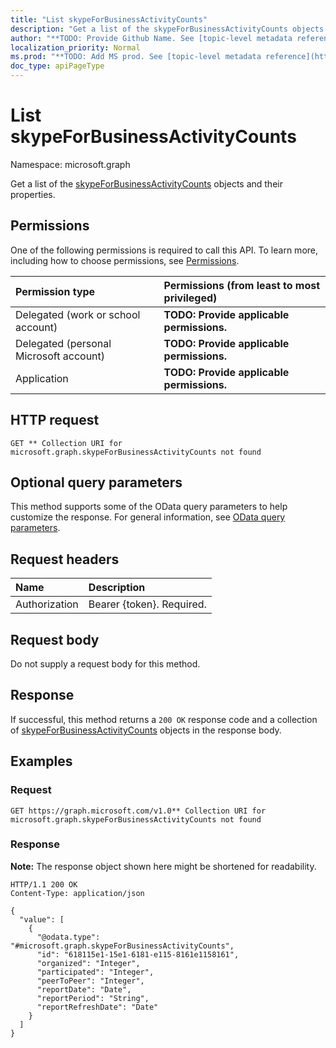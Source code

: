 ```yaml
---
title: "List skypeForBusinessActivityCounts"
description: "Get a list of the skypeForBusinessActivityCounts objects and their properties."
author: "**TODO: Provide Github Name. See [topic-level metadata reference](https://msgo.azurewebsites.net/add/document/guidelines/metadata.html#topic-level-metadata)**"
localization_priority: Normal
ms.prod: "**TODO: Add MS prod. See [topic-level metadata reference](https://msgo.azurewebsites.net/add/document/guidelines/metadata.html#topic-level-metadata)**"
doc_type: apiPageType
---
```


# List skypeForBusinessActivityCounts
Namespace: microsoft.graph



Get a list of the [skypeForBusinessActivityCounts](../resources/skypeforbusinessactivitycounts.md) objects and their properties.

## Permissions
One of the following permissions is required to call this API. To learn more, including how to choose permissions, see [Permissions](/graph/permissions-reference).

|Permission type|Permissions (from least to most privileged)|
|:---|:---|
|Delegated (work or school account)|**TODO: Provide applicable permissions.**|
|Delegated (personal Microsoft account)|**TODO: Provide applicable permissions.**|
|Application|**TODO: Provide applicable permissions.**|

## HTTP request

<!-- {
  "blockType": "ignored"
}
-->
``` http
GET ** Collection URI for microsoft.graph.skypeForBusinessActivityCounts not found
```

## Optional query parameters
This method supports some of the OData query parameters to help customize the response. For general information, see [OData query parameters](/graph/query-parameters).

## Request headers
|Name|Description|
|:---|:---|
|Authorization|Bearer {token}. Required.|

## Request body
Do not supply a request body for this method.

## Response

If successful, this method returns a `200 OK` response code and a collection of [skypeForBusinessActivityCounts](../resources/skypeforbusinessactivitycounts.md) objects in the response body.

## Examples

### Request
<!-- {
  "blockType": "request",
  "name": "list_skypeforbusinessactivitycounts"
}
-->
``` http
GET https://graph.microsoft.com/v1.0** Collection URI for microsoft.graph.skypeForBusinessActivityCounts not found
```


### Response
**Note:** The response object shown here might be shortened for readability.
<!-- {
  "blockType": "response",
  "truncated": true,
  "@odata.type": "Collection(microsoft.graph.skypeForBusinessActivityCounts)"
}
-->
``` http
HTTP/1.1 200 OK
Content-Type: application/json

{
  "value": [
    {
      "@odata.type": "#microsoft.graph.skypeForBusinessActivityCounts",
      "id": "618115e1-15e1-6181-e115-8161e1158161",
      "organized": "Integer",
      "participated": "Integer",
      "peerToPeer": "Integer",
      "reportDate": "Date",
      "reportPeriod": "String",
      "reportRefreshDate": "Date"
    }
  ]
}
```

